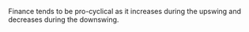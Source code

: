 Finance tends to be pro-cyclical as it increases during the upswing and decreases during the downswing.   
